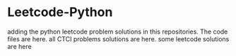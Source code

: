 # Leetcode-Python
adding the python leetcode problem solutions in this repositories. 
The code files are here.
all CTCI problems solutions are here.
some leetcode solutions are here








